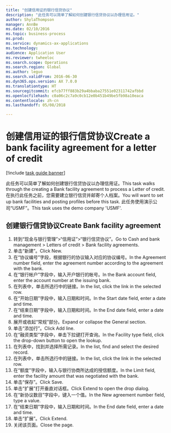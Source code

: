 ```yaml
--- 
title: "创建信用证的银行信贷协议"
description: "此任务可以简单了解如何创建银行信贷协议以办理信用证。"
author: ShylaThompson
manager: AnnBe
ms.date: 02/10/2016
ms.topic: business-process
ms.prod: 
ms.service: dynamics-ax-applications
ms.technology: 
audience: Application User
ms.reviewer: twheeloc
ms.search.scope: Operations
ms.search.region: Global
ms.author: leguo
ms.search.validFrom: 2016-06-30
ms.dyn365.ops.version: AX 7.0.0
ms.translationtype: HT
ms.sourcegitcommit: efcb77ff883b29a4bbaba27551e02311742afbbd
ms.openlocfilehash: c0a06c2c7a9c0cb12e0b451b49be5fb98a10eaca
ms.contentlocale: zh-cn
ms.lasthandoff: 05/08/2018

---
```

# <a name="create-a-bank-facility-agreement-for-a-letter-of-credit"></a><span data-ttu-id="28a97-103">创建信用证的银行信贷协议</span><span class="sxs-lookup"><span data-stu-id="28a97-103">Create a bank facility agreement for a letter of credit</span></span>

[!include [task guide banner](../../includes/task-guide-banner.md)]

<span data-ttu-id="28a97-104">此任务可以简单了解如何创建银行信贷协议以办理信用证。</span><span class="sxs-lookup"><span data-stu-id="28a97-104">This task walks through the creating a Bank facility agreement to process a Letter of credit.</span></span> <span data-ttu-id="28a97-105">在执行此任务之前，您需要建立银行信贷并邮寄个人档案。</span><span class="sxs-lookup"><span data-stu-id="28a97-105">You will want to set up bank facilities and posting profiles before this task.</span></span>  <span data-ttu-id="28a97-106">此任务使用演示公司“USMF”。</span><span class="sxs-lookup"><span data-stu-id="28a97-106">This task uses the demo company 'USMF'.</span></span>  


## <a name="create-bank-facility-agreement"></a><span data-ttu-id="28a97-107">创建银行信贷协议</span><span class="sxs-lookup"><span data-stu-id="28a97-107">Create Bank facility agreement</span></span>
1. <span data-ttu-id="28a97-108">转到“现金与银行管理”>“信用证”>“银行信贷协议”。</span><span class="sxs-lookup"><span data-stu-id="28a97-108">Go to Cash and bank management > Letters of credit > Bank facility agreements.</span></span>
2. <span data-ttu-id="28a97-109">单击“新建”。</span><span class="sxs-lookup"><span data-stu-id="28a97-109">Click New.</span></span>
3. <span data-ttu-id="28a97-110">在“协议编号”字段，根据银行的协议输入对应的协议编号。</span><span class="sxs-lookup"><span data-stu-id="28a97-110">In the Agreement number field, enter the agreement number according to the agreement with the bank.</span></span>
4. <span data-ttu-id="28a97-111">在“银行帐户”字段中，输入开户银行的帐号。</span><span class="sxs-lookup"><span data-stu-id="28a97-111">In the Bank account field, enter the account number at the issuing bank.</span></span>
5. <span data-ttu-id="28a97-112">在列表中，单击所选行中的链接。</span><span class="sxs-lookup"><span data-stu-id="28a97-112">In the list, click the link in the selected row.</span></span>
6. <span data-ttu-id="28a97-113">在“开始日期”字段中，输入日期和时间。</span><span class="sxs-lookup"><span data-stu-id="28a97-113">In the Start date field, enter a date and time.</span></span>
7. <span data-ttu-id="28a97-114">在“结束日期”字段中，输入日期和时间。</span><span class="sxs-lookup"><span data-stu-id="28a97-114">In the End date field, enter a date and time.</span></span>
8. <span data-ttu-id="28a97-115">展开或收起“常规”部分。</span><span class="sxs-lookup"><span data-stu-id="28a97-115">Expand or collapse the General section.</span></span>
9. <span data-ttu-id="28a97-116">单击“添加行”。</span><span class="sxs-lookup"><span data-stu-id="28a97-116">Click Add line.</span></span>
10. <span data-ttu-id="28a97-117">在“融资类型”字段中，单击下拉键打开查询。</span><span class="sxs-lookup"><span data-stu-id="28a97-117">In the Facility type field, click the drop-down button to open the lookup.</span></span>
11. <span data-ttu-id="28a97-118">在列表中，找到并选择所需记录。</span><span class="sxs-lookup"><span data-stu-id="28a97-118">In the list, find and select the desired record.</span></span>
12. <span data-ttu-id="28a97-119">在列表中，单击所选行中的链接。</span><span class="sxs-lookup"><span data-stu-id="28a97-119">In the list, click the link in the selected row.</span></span>
13. <span data-ttu-id="28a97-120">在“额度”字段中，输入与银行协商所达成的授信额度。</span><span class="sxs-lookup"><span data-stu-id="28a97-120">In the Limit field, enter the facility amount that was negotiated with the bank.</span></span>
14. <span data-ttu-id="28a97-121">单击“保存”。</span><span class="sxs-lookup"><span data-stu-id="28a97-121">Click Save.</span></span>
15. <span data-ttu-id="28a97-122">单击“扩展”打开垂直对话框。</span><span class="sxs-lookup"><span data-stu-id="28a97-122">Click Extend to open the drop dialog.</span></span>
16. <span data-ttu-id="28a97-123">在“新协议数目”字段中，键入一个值。</span><span class="sxs-lookup"><span data-stu-id="28a97-123">In the New agreement number field, type a value.</span></span>
17. <span data-ttu-id="28a97-124">在“结束日期”字段中，输入日期和时间。</span><span class="sxs-lookup"><span data-stu-id="28a97-124">In the End date field, enter a date and time.</span></span>
18. <span data-ttu-id="28a97-125">单击“扩展”。</span><span class="sxs-lookup"><span data-stu-id="28a97-125">Click Extend.</span></span>
19. <span data-ttu-id="28a97-126">关闭该页面。</span><span class="sxs-lookup"><span data-stu-id="28a97-126">Close the page.</span></span>


